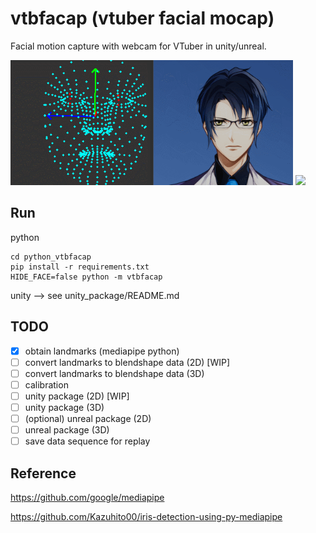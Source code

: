 # vtbfacap (vtuber facial mocap)
Facial motion capture with webcam for VTuber in unity/unreal.

<img src="images\live2d_mouth.gif" height="200">
<img src="images\live2d_eye.gif" height="200">

## Run
python
```
cd python_vtbfacap
pip install -r requirements.txt
HIDE_FACE=false python -m vtbfacap
```

unity --> see unity_package/README.md

## TODO
- [x] obtain landmarks (mediapipe python)
- [ ] convert landmarks to blendshape data (2D) [WIP]
- [ ] convert landmarks to blendshape data (3D)
- [ ] calibration
- [ ] unity package (2D) [WIP]
- [ ] unity package (3D)
- [ ] (optional) unreal package (2D)
- [ ] unreal package (3D)
- [ ] save data sequence for replay

## Reference
https://github.com/google/mediapipe

https://github.com/Kazuhito00/iris-detection-using-py-mediapipe
